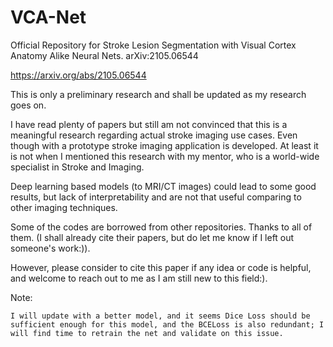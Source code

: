 # VCA-Net
Official Repository for Stroke Lesion Segmentation with Visual Cortex Anatomy Alike Neural Nets. arXiv:2105.06544

https://arxiv.org/abs/2105.06544

This is only a preliminary research and shall be updated as my research goes on.

I have read plenty of papers but still am not convinced that this is a meaningful research regarding actual stroke imaging use cases. 
Even though with a prototype stroke imaging application is developed. 
At least it is not when I mentioned this research with my mentor, who is a world-wide specialist in Stroke and Imaging.

Deep learning based models (to MRI/CT images) could lead to some good results, but lack of interpretability and are not that useful comparing to other imaging techniques.


Some of the codes are borrowed from other repositories. Thanks to all of them. (I shall already cite their papers, but do let me know if I left out someone's work:)).


However, please consider to cite this paper if any idea or code is helpful, and welcome to reach out to me as I am still new to this field:).


Note:
    
    I will update with a better model, and it seems Dice Loss should be sufficient enough for this model, and the BCELoss is also redundant; I will find time to retrain the net and validate on this issue.
